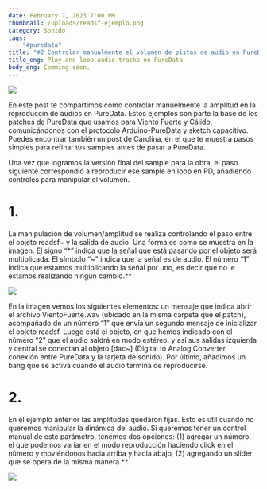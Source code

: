 ```yaml
---
date: February 7, 2023 7:00 PM
thumbnail: /uploads/readsf-ejemplo.png
category: Sonido
tags:
  - "#puredata"
title: "#2 Controlar manualmente el volumen de pistas de audio en PureData"
title_eng: Play and loop audio tracks on PureData
body_eng: Comming soon.
---
```

<div>

![](/uploads/imagen-vertical.png)

</div>

<div>

En este post te compartimos como controlar manuelmente la amplitud en la reproduccin de audios en PureData. Estos ejemplos son parte la base de los patches de PureData que usamos para Viento Fuerte y Cálido, comunicándonos con el protocolo Arduino-PureData y sketch capacitivo. Puedes encontrar también un post de Carolina, en el que te muestra pasos simples para refinar tus samples antes de pasar a PureData.

Una vez que logramos la versión final del sample para la obra, el paso siguiente correspondió a reproducir ese sample en loop en PD, añadiendo controles para manipular el volumen. 

# 1.

La manipulación de volumen/amplitud se realiza controlando el paso entre el objeto readsf\~ y la salida de audio. Una forma es como se muestra en la imagen. El signo “\*” indica que la señal que está pasando por el objeto será multiplicada. El símbolo “\~" indica que la señal es de audio. El número “1” indica que estamos multiplicando la señal por uno, es decir que no le estamos realizando ningún cambio.\**

</div>

<div>

![](/uploads/volumen-constante.png)

En la imagen vemos los siguientes elementos: un mensaje que indica abrir el archivo VientoFuerte.wav (ubicado en la misma carpeta que el patch), acompañado de un número “1” que envía un segundo mensaje de inicializar el objeto readsf. Luego está el objeto, en que hemos indicado con el número “2” que el audio saldrá en modo estéreo, y así sus salidas izquierda y central se conectan al objeto \[dac~] (Digital to Analog Converter, conexión entre PureData y la tarjeta de sonido). Por último, añadimos un bang que se activa cuando el audio termina de reproducirse.

</div>

<div>

# 2.

En el ejemplo anterior las amplitudes quedaron fijas. Esto es útil cuando no queremos manipular la dinámica del audio. Si queremos tener un control manual de este parámetro, tenemos dos opciones: (1) agregar un número, el que podemos variar en el modo reproducción haciendo click en el número y moviéndonos hacia arriba y hacia abajo, (2) agregando un slider que se opera de la misma manera.\*\*

![](/uploads/control-manual-volumen.png)